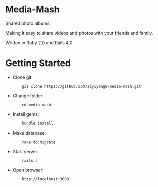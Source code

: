 # Media-Mash

Shared photo albums.

Making it easy to share videos and photos with your friends and family.

Written in Ruby 2.0 and Rails 4.0

# Getting Started

* Clone git:

          git clone https://github.com/ziyiyang8/media-mash.git

* Change folder:

          cd media-mash

* Install gems:

          bundle install

* Make database:

          rake db:migrate

* Start server:

          rails s

* Open browser:

          http://localhost:3000

